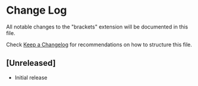 # Change Log
All notable changes to the "brackets" extension will be documented in this file.

Check [Keep a Changelog](http://keepachangelog.com/) for recommendations on how to structure this file.

## [Unreleased]
- Initial release
